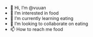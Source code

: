 - 👋 Hi, I’m @vuuan
- 👀 I’m interested in food
- 🌱 I’m currently learning eating
- 💞️ I’m looking to collaborate on eating
- 📫 How to reach me food

<!---
vuuan/vuuan is a ✨ special ✨ repository because its `README.md` (this file) appears on your GitHub profile.
You can click the Preview link to take a look at your changes.
--->
